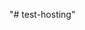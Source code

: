 "# test-hosting" 
<!-- echo "# test-hosting" >> README.md
git init
git add README.md
git commit -m "first commit"
git branch -M main
git remote add origin https://github.com/twinstower/test-hosting.git
git push -u origin main -->
                